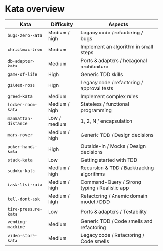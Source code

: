 # Kata overview


| Kata                 | Difficulty    | Aspects                                       |
| -------------------- | ------------- | --------------------------------------------- |
| `bugs-zero-kata`     | Medium / high | Legacy code / refactoring / bugs              |
| `christmas-tree`     | Medium        | Implement an algorithm in small steps         |
| `db-adapter-kata`    | Medium        | Ports &amp; adapters / hexagonal architecture |
| `game-of-life`       | High          | Generic TDD skills                            |
| `gilded-rose`        | High          | Legacy code / refactoring / approval tests    |
| `greed-kata`         | Medium        | Implement complex rules                       |
| `locker-room-kata`   | Medium / high | Stateless / functional programming            |
| `manhattan-distance` | Low / medium  | 1, 2, N / encapsulation                       |
| `mars-rover`         | Medium / high | Generic TDD / Design decisions                |
| `poker-hands-kata`   | High          | Outside-in / Mocks / Design decisions         |
| `stack-kata`         | Low           | Getting started with TDD                      |
| `sudoku-kata`        | Medium / high | Recursion &amp; TDD / Backtracking algorithms |
| `task-list-kata`     | Medium / high | Command-Query / Strong typing / Realistic app |
| `tell-dont-ask`      | Medium / high | Refactoring / Anemic domain model / DDD       |
| `tire-pressure-kata` | Low           | Ports &amp; adapters / Testability            |
| `vending-machine`    | Medium        | Generic TDD / Code smells and refactoring     |
| `video-store-kata`   | Medium        | Legacy code / Refactoring / Code smells       |



